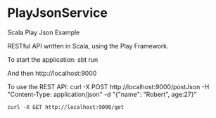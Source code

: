 # PlayJsonService
Scala Play Json Example


RESTful API written in Scala, using the Play Framework.

To start the application:
    sbt run

And then http://localhost:9000

To use the REST API:
	curl -X POST http://localhost:9000/postJson -H "Content-Type: application/json" -d "{"name": "Robert", age:27}"
	
	curl -X GET http://localhost:9000/get

